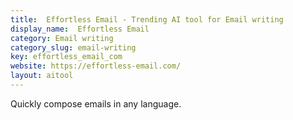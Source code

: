 ```yaml
---
title:  Effortless Email - Trending AI tool for Email writing
display_name:  Effortless Email
category: Email writing
category_slug: email-writing
key: effortless_email_com
website: https://effortless-email.com/
layout: aitool
---
```


Quickly compose emails in any language.
